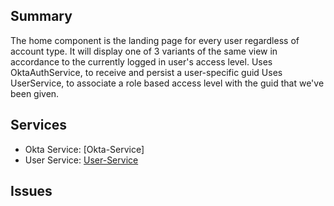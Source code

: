 ## Summary
The home component is the landing page for every user regardless of account type. It will display one of 3 variants of the same view
in accordance to the currently logged in user's access level. Uses OktaAuthService, to receive and persist a user-specific guid 
Uses UserService, to associate a role based access level with the guid that we've been given. 

## Services
- Okta Service: [Okta-Service]
- User Service: [User-Service]

## Issues


[User-Service]: ../Services/Misc/User.md